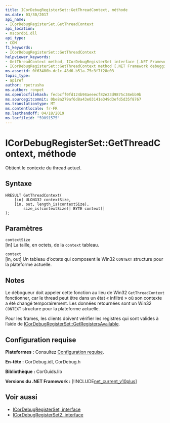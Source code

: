 ```yaml
---
title: ICorDebugRegisterSet::GetThreadContext, méthode
ms.date: 03/30/2017
api_name:
- ICorDebugRegisterSet.GetThreadContext
api_location:
- mscordbi.dll
api_type:
- COM
f1_keywords:
- ICorDebugRegisterSet::GetThreadContext
helpviewer_keywords:
- GetThreadContext method, ICorDebugRegisterSet interface [.NET Framework debugging]
- ICorDebugRegisterSet::GetThreadContext method [.NET Framework debugging]
ms.assetid: 0f63400b-dc1c-48d6-b51a-75c3f7f28e03
topic_type:
- apiref
author: rpetrusha
ms.author: ronpet
ms.openlocfilehash: fecbcff0fd124b94aeeecf82e23d9875c34ebb9b
ms.sourcegitcommit: 0be8a279af6d8a43e03141e349d3efd5d35f8767
ms.translationtype: MT
ms.contentlocale: fr-FR
ms.lasthandoff: 04/18/2019
ms.locfileid: "59091575"
---
```

# <a name="icordebugregistersetgetthreadcontext-method"></a>ICorDebugRegisterSet::GetThreadContext, méthode
Obtient le contexte du thread actuel.  
  
## <a name="syntax"></a>Syntaxe  
  
```  
HRESULT GetThreadContext(  
    [in] ULONG32 contextSize,  
    [in, out, length_is(contextSize),  
        size_is(contextSize)] BYTE context[]  
);  
```  
  
## <a name="parameters"></a>Paramètres  
 `contextSize`  
 [in] La taille, en octets, de la `context` tableau.  
  
 `context`  
 [in, out] Un tableau d’octets qui composent le Win32 `CONTEXT` structure pour la plateforme actuelle.  
  
## <a name="remarks"></a>Notes  
 Le débogueur doit appeler cette fonction au lieu de Win32 `GetThreadContext` fonctionner, car le thread peut être dans un état « infiltré » où son contexte a été changé temporairement. Les données retournées sont un Win32 `CONTEXT` structure pour la plateforme actuelle.  
  
 Pour les frames, les clients doivent vérifier les registres qui sont valides à l’aide de [ICorDebugRegisterSet::GetRegistersAvailable](../../../../docs/framework/unmanaged-api/debugging/icordebugregisterset-getregistersavailable-method.md).  
  
## <a name="requirements"></a>Configuration requise  
 **Plateformes :** Consultez [Configuration requise](../../../../docs/framework/get-started/system-requirements.md).  
  
 **En-tête :** CorDebug.idl, CorDebug.h  
  
 **Bibliothèque :** CorGuids.lib  
  
 **Versions du .NET Framework :** [!INCLUDE[net_current_v10plus](../../../../includes/net-current-v10plus-md.md)]  
  
## <a name="see-also"></a>Voir aussi

- [ICorDebugRegisterSet, interface](../../../../docs/framework/unmanaged-api/debugging/icordebugregisterset-interface.md)
- [ICorDebugRegisterSet2, interface](../../../../docs/framework/unmanaged-api/debugging/icordebugregisterset2-interface.md)
